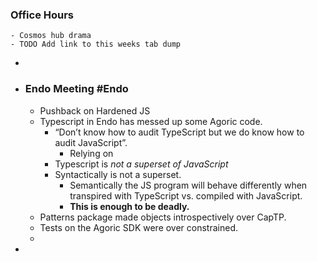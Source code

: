 ### Office Hours
	- Cosmos hub drama
	- TODO Add link to this weeks tab dump
-
- ### Endo Meeting #Endo
	- Pushback on Hardened JS
	- Typescript in Endo has messed up some Agoric code.
		- “Don’t know how to audit TypeScript but we do know how to audit JavaScript”.
			- Relying on
		- Typescript is *not a superset of JavaScript*
		- Syntactically is not a superset.
			- Semantically the JS program will behave differently when transpired with TypeScript vs. compiled with JavaScript.
			- **This is enough to be deadly.**
	- Patterns package made objects introspectively over CapTP.
	- Tests on the Agoric SDK were over constrained.
	-
-